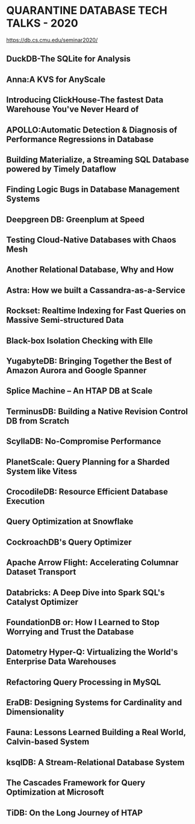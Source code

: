 # QUARANTINE DATABASE TECH TALKS - 2020

https://db.cs.cmu.edu/seminar2020/

## DuckDB-The SQLite for Analysis

## Anna:A KVS for AnyScale

## Introducing ClickHouse-The fastest Data Warehouse You've Never Heard of

## APOLLO:Automatic Detection & Diagnosis of Performance Regressions in Database

## Building Materialize, a Streaming SQL Database powered by Timely Dataflow

## Finding Logic Bugs in Database Management Systems

## Deepgreen DB: Greenplum at Speed

## Testing Cloud-Native Databases with Chaos Mesh	

## Another Relational Database, Why and How	

## Astra: How we built a Cassandra-as-a-Service	

## Rockset: Realtime Indexing for Fast Queries on Massive Semi-structured Data	

## Black-box Isolation Checking with Elle	

## YugabyteDB: Bringing Together the Best of Amazon Aurora and Google Spanner	

## Splice Machine – An HTAP DB at Scale	

## TerminusDB: Building a Native Revision Control DB from Scratch	

## ScyllaDB: No-Compromise Performance	

## PlanetScale: Query Planning for a Sharded System like Vitess	

## CrocodileDB: Resource Efficient Database Execution	

## Query Optimization at Snowflake	

## CockroachDB's Query Optimizer	

## Apache Arrow Flight: Accelerating Columnar Dataset Transport	

## Databricks: A Deep Dive into Spark SQL's Catalyst Optimizer	

## FoundationDB or: How I Learned to Stop Worrying and Trust the Database	

## Datometry Hyper-Q: Virtualizing the World's Enterprise Data Warehouses	

## Refactoring Query Processing in MySQL	

## EraDB: Designing Systems for Cardinality and Dimensionality	

## Fauna: Lessons Learned Building a Real World, Calvin-based System	

## ksqlDB: A Stream-Relational Database System	

## The Cascades Framework for Query Optimization at Microsoft	

## TiDB: On the Long Journey of HTAP	